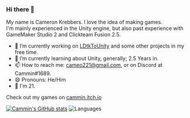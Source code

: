 <!--
**Cammin/Cammin** is a ✨ _special_ ✨ repository because its `README.md` (this file) appears on your GitHub profile.

Here are some ideas to get you started:

- 🔭 I’m currently working on ...
- 🌱 I’m currently learning ...
- 👯 I’m looking to collaborate on ...
- 🤔 I’m looking for help with ...
- 💬 Ask me about ...
- 📫 How to reach me: ...
- 😄 Pronouns: ...
- ⚡ Fun fact: ...


- 🤔 I’m looking for help with making documentation content for my LDtkToUnity project, if anyone would like to help out.
- 💬 Ask me about help with Unity. I know a thing or two about the engine as a whole.
-->

### Hi there 👋

My name is Cameron Krebbers. I love the idea of making games.  
I'm mainly experienced in the Unity engine, but also past experience with GameMaker Studio 2 and Clickteam Fusion 2.5.

- 🔭 I’m currently working on [LDtkToUnity](https://github.com/Cammin/LDtkUnity) and some other projects in my free time.
- 🌱 I’m currently learning about Unity, generally; 2.5 Years in.
- 📫 How to reach me: cameo221@gmail.com, or on Discord at Cammin#1689.
- 😄 Pronouns: He/Him
- 📆 I'm 21.

Check out my games on [cammin.itch.io](https://cammin.itch.io/)

[![Cammin's GitHub stats](https://github-readme-stats.vercel.app/api?username=Cammin)](https://github.com/Cammin/github-readme-stats)
![Languages](https://github-readme-stats.vercel.app/api/top-langs/?username=Cammin&layout=compact)


